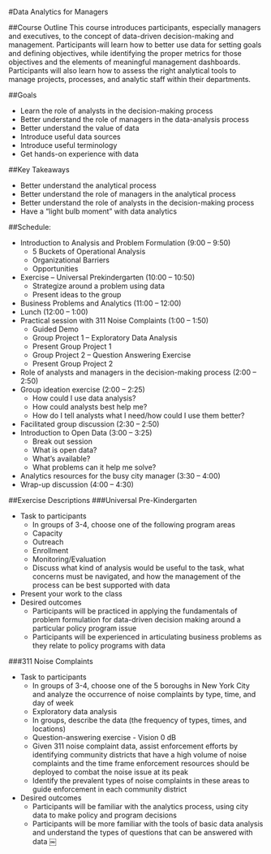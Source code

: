 #Data Analytics for Managers

##Course Outline
This course introduces participants, especially managers and executives, to the concept of data-driven decision-making and management. Participants will learn how to better use data for setting goals and defining objectives, while identifying the proper metrics for those objectives and the elements of meaningful management dashboards. Participants will also learn how to assess the right analytical tools to manage projects, processes, and analytic staff within their departments.

##Goals
+ Learn the role of analysts in the decision-making process
+ Better understand the role of managers in the data-analysis process 
+ Better understand the value of data
+ Introduce useful data sources
+ Introduce useful terminology
+ Get hands-on experience with data

##Key Takeaways
+ Better understand the analytical process
+ Better understand the role of managers in the analytical process
+ Better understand the role of analysts in the decision-making process 
+ Have a “light bulb moment” with data analytics

##Schedule:
+ Introduction to Analysis and Problem Formulation (9:00 – 9:50) 
    + 5 Buckets of Operational Analysis
    + Organizational Barriers
    + Opportunities
+ Exercise – Universal Prekindergarten (10:00 – 10:50) 
    + Strategize around a problem using data
    + Present ideas to the group
+ Business Problems and Analytics (11:00 – 12:00)
+ Lunch (12:00 – 1:00)
+ Practical session with 311 Noise Complaints (1:00 – 1:50)
    + Guided Demo
    + Group Project 1 – Exploratory Data Analysis
    + Present Group Project 1
    + Group Project 2 – Question Answering Exercise 
    + Present Group Project 2
+ Role of analysts and managers in the decision-making process (2:00 – 2:50) 
+ Group ideation exercise (2:00 – 2:25)
    + How could I use data analysis?
    + How could analysts best help me?
    + How do I tell analysts what I need/how could I use them better?
+ Facilitated group discussion (2:30 – 2:50)
+ Introduction to Open Data (3:00 – 3:25)
    + Break out session
    + What is open data?
    + What’s available?
    + What problems can it help me solve?
+ Analytics resources for the busy city manager (3:30 – 4:00)
+ Wrap-up discussion (4:00 – 4:30)

##Exercise Descriptions
###Universal Pre-Kindergarten
+ Task to participants
    + In groups of 3-4, choose one of the following program areas
    + Capacity
    + Outreach
    + Enrollment
    + Monitoring/Evaluation
    + Discuss what kind of analysis would be useful to the task, what concerns must be navigated, and how the management of the process can be best supported with data
+ Present your work to the class
+ Desired outcomes
    + Participants will be practiced in applying the fundamentals of problem formulation for data-driven decision making around a particular policy program issue
    + Participants will be experienced in articulating business problems as they relate to policy programs with data

###311 Noise Complaints
+ Task to participants
    + In groups of 3-4, choose one of the 5 boroughs in New York City and analyze the occurrence of noise complaints by type, time, and day of week
    + Exploratory data analysis
    + In groups, describe the data (the frequency of types, times, and locations)
    + Question-answering exercise - Vision 0 dB
    + Given 311 noise complaint data, assist enforcement efforts by identifying community districts that have a high volume of noise complaints and the time frame enforcement resources should be deployed to combat the noise issue at its peak
    + Identify the prevalent types of noise complaints in these areas to guide enforcement in each community district
+ Desired outcomes
    + Participants will be familiar with the analytics process, using city data to make policy and program decisions
    + Participants will be more familiar with the tools of basic data analysis and understand the types of questions that can be answered with data
￼